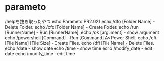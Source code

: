 <h1>parameto</h1>
/helpを抜き取ったやつ
echo Parameto PR2.021
echo /dfo [Folder Name] - Delete Folder.
echo /cfo [Folder Name] - Create Folder.
echo /run [RunnerName] - Run [RunnerName].
echo /ok [argument] - show argument
echo /powershell [Command] - Run [Command] As Power Shell.
echo /cfi [File Name] [File Size] - Create Files.
echo /dfi [File Name] - Delete Files. echo /date - show date
echo /time - show time
echo /modify_date - edit date
echo /modify_time - edit time
